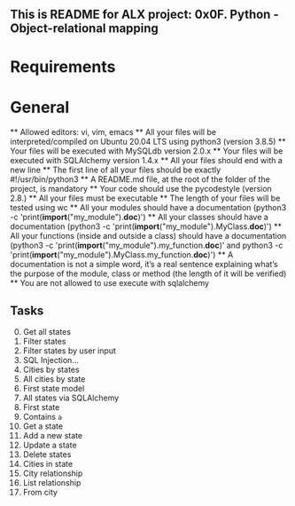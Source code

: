 ## This is README for ALX project: 0x0F. Python - Object-relational mapping

# Requirements
# General
** Allowed editors: vi, vim, emacs
** All your files will be interpreted/compiled on Ubuntu 20.04 LTS using python3 (version 3.8.5)
** Your files will be executed with MySQLdb version 2.0.x
** Your files will be executed with SQLAlchemy version 1.4.x
** All your files should end with a new line
** The first line of all your files should be exactly #!/usr/bin/python3
** A README.md file, at the root of the folder of the project, is mandatory
** Your code should use the pycodestyle (version 2.8.)
** All your files must be executable
** The length of your files will be tested using wc
** All your modules should have a documentation (python3 -c 'print(__import__("my_module").__doc__)')
** All your classes should have a documentation (python3 -c 'print(__import__("my_module").MyClass.__doc__)')
** All your functions (inside and outside a class) should have a documentation (python3 -c 'print(__import__("my_module").my_function.__doc__)' and python3 -c 'print(__import__("my_module").MyClass.my_function.__doc__)')
** A documentation is not a simple word, it’s a real sentence explaining what’s the purpose of the module, class or method (the length of it will be verified)
** You are not allowed to use execute with sqlalchemy

## Tasks
0. Get all states
1. Filter states
2. Filter states by user input
3. SQL Injection...
4. Cities by states
5. All cities by state
6. First state model
7. All states via SQLAlchemy
8. First state
9. Contains `a`
10. Get a state
11. Add a new state
12. Update a state
13. Delete states
14. Cities in state
15. City relationship
16. List relationship
17. From city

